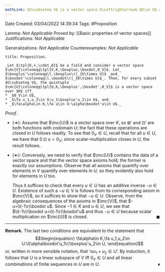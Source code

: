 ```yaml
---
mathLink: $U\subseteq V$ is a vector space $\Leftrightarrow$ $0\in U$ and restricted operations close in $U$
---
```


<div class="topSpace"></div>

Date Created: 03/04/2022 14:39:34
Tags: #Proposition

Lemma: _Not Applicable_
Proved by: [[Basic properties of vector spaces]]
Justifications: _Not Applicable_

Generalizations: _Not Applicable_
Counterexamples: _Not Applicable_

``` ad-Proposition
title: Proposition.

_Let $\tpl{K,+,\cdot,0}$ be a field and consider a vector space $\mc{V}\coloneqq\tpl{V,K,\boxplus,\boxdot,0_V}$. Let_ $\boxplus'\coloneqq\l.\boxplus\r|_{U\times U}$ _and_ $\boxdot'\coloneqq\l.\boxdot\r|_{K\times U}$_. Then, for every subset $U\subseteq V$, the quintuple $\mc{U}\coloneqq\tpl{U,K,\boxplus',\boxdot',0_V}$ is a vector space over $K$ iff_
* _$0_V\in U$,_
* _$\fa u_1,u_2\in U:u_1\boxplus'u_2\in U$, and_
* _$\fa\alpha\in K,\fa u\in U:\alpha\boxdot'u\in U$._

```

_Proof_.
* ($\Rightarrow$): Assume that $\mc{U}$ is a vector space over $K$, so $\boxplus'$ and $\boxdot'$ are both functions with codomain $U$; the fact that these operations are closed in $U$ follows readily. To see that $0_V\in U$, recall that for all $u\in U$, we have that $0\boxdot u=0_V$; since scalar-multiplication closes in $U$, the result follows.

* ($\Leftarrow$): Conversely, we need to verify that $\mc{U}$ contains the data of a vector space and that the vector space axioms hold; the former is exactly our assumptions. Observe that all axioms that quantify over elements in $V$ quantify over elements in $U$, so they evidently also hold for elements in $U$ too.

    Thus it suffices to check that every $u\in U$ has an additive inverse $-u\in U$. Existence of such a $-u\in V$ is follows from its corresponding axiom in $\mc{V}$, so it suffices to show that $-u\in U$. Observe, from the algebraic consequences of the axioms in $\mc{V}$, that $-u=\l(-1\r)\boxdot u$. Since $-1\in K$ and $u\in U$, we see that $\l(-1\r)\boxdot u=\l(-1\r)\boxdot'u$ and thus $-u\in U$ because scalar multiplication on $\mc{U}$ is closed.<span style="float:right;">$\blacksquare$</span>

---

**Remark.** The last two conditions are equivalent to the statement that
$$\begin{equation}
    \fa\alpha\in K,\fa u_1,u_2\in U:\l(\alpha\boxdot'u_1\r)\boxplus'u_2\in U,
\end{equation}$$
or, written in more sensible notation, that $\textrm{`}\alpha u_1+u_2\in U\textrm{'}$. By induction, it follows that $U$ is a linear subspace of $V$ iff $0_V\in U$ and all linear combinations of finite sequences in $U$ are in $U$.<span style="float:right;">$\blacklozenge$</span>
